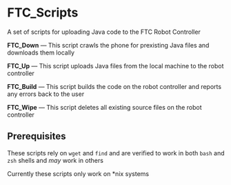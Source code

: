 # FTC_Scripts
A set of scripts for uploading Java code to the FTC Robot Controller

**FTC_Down** — This script crawls the phone for prexisting Java files and downloads them locally

**FTC_Up** — This script uploads Java files from the local machine to the robot controller

**FTC_Build** — This script builds the code on the robot controller and reports any errors back to the user

**FTC_Wipe** — This script deletes all existing source files on the robot controller

## Prerequisites

These scripts rely on `wget` and `find` and are verified to work in both `bash` and `zsh` shells and *may* work in others

Currently these scripts only work on *nix systems
